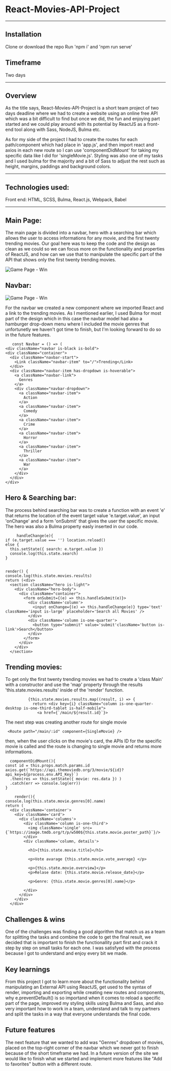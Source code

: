 # React-Movies-API-Project
   ---
## Installation
   Clone or download the repo
   Run 'npm i' and 'npm run serve'

## Timeframe
  Two days

   ---

## Overview 
   As the title says, React-Movies-API-Project is a short team project of two days deadline where we had to create a website using an online free API which was a bit difficult to find but once we did, the fun and enjoying part started and we could play around with its potential by ReactJS as a front-end tool along with Sass, NodeJS, Bulma etc.
   
   As for my side of the project I had to create the routes for each path/component which had place in 'app.js', and then import react and axios in each new route so I can use 'componentDidMount' for taking my specific data like I did for 'singleMovie.js'. Styling was also one of my tasks and I used bulma for the majority and a bit of Sass to adjust the rest such as height, margins, paddings and background colors.
   
   ---
## Technologies used:
 Front end:
 HTML, SCSS, Bulma, React.js, Webpack, Babel 

   ---
## Main Page:

   The main page is divided into a navbar, hero with a searching bar which allows the user to access informations for any movie, and the first twenty trending movies.
   Our goal here was to keep the code and the design as clean as we could so we can focus more on the functionality and properties of ReactJS, and how can we use that to manipulate the specific part of the API that shows only the first twenty trending movies.

   ![Game Page - Win](https://i.imgur.com/fQk3GQ8.png)

## Navbar:  

![Game Page - Win](https://i.imgur.com/7Pg0uYu.png)

For the navbar we created a new component where we imported React and a link to the trending movies.  As I mentioned earlier, I used Bulma for most part of the design which in this case the navbar model had also a hamburger drop-down menu where I included the movie genres that unfortunetly we haven't got time to finish, but I'm looking forward to do so in the future features. 

       const Navbar = () => (
    <div className="navbar is-black is-bold">
    <div className="container">
      <div className="navbar-start">
        <Link className="navbar-item" to="/">Trending</Link>
      </div>
      <div className="navbar-item has-dropdown is-hoverable">
        <a className="navbar-link">
          Genres
        </a>
        <div className="navbar-dropdown">
          <a className="navbar-item">
            Action
          </a>
          <a className="navbar-item">
            Comedy
          </a>
          <a className="navbar-item">
            Crime
          </a>
          <a className="navbar-item">
            Horror
          </a>
          <a className="navbar-item">
            Thriller
          </a>
          <a className="navbar-item">
            War
          </a>
        </div>
      </div>
    </div>
 

## Hero & Searching bar: 

The process behind searching bar was to create a function with an event 'e' that returns the location of the event target value 'e.target.value', an input 'onChange' and a form 'onSubmit' that gives the user the specific movie. 
The hero was also a Bulma property easly inserted in our code.

         handleChange(e){
    if (e.target.value === '') location.reload()
    else { 
      this.setState({ search: e.target.value })
      console.log(this.state.search)
    }
  

    render() {
    console.log(this.state.movies.results)
    return (<div>
      <section className="hero is-light">
        <div className="hero-body">
          <div className="container">
            <form onSubmit={(e) => this.handleSubmit(e)}>
              <div className='column'>
                <input onChange={(e) => this.handleChange(e)} type='text' className='input is-large' placeholder='Search all Movies' />
              </div>
              <div className='column is-one-quarter'>
                <button type="submnit" value='submit'className='button is-link'>Search</button>
              </div>
            </form>
          </div>
        </div>
      </section>


## Trending movies: 

To get only the first twenty trending movies we had to create a 'class  Main' with a constructor and use the 'map' property through the results 'this.state.movies.results' inside of the 'render' function. 

              {this.state.movies.results.map((result, i) => {
                return <div key={i} className="column is-one-quarter-desktop is-one-third-tablet is-half-mobile">
                  <a href={`/main/${result.id}`}>
            
 The next step was creating another route for single movie 

     <Route path="/main/:id" component={SingleMovie} />

 then, when the user clicks on the movie's card, the APIs ID for the specific movie is called and the route is changing to single movie and returns more informations.

      componentDidMount(){
    const id = this.props.match.params.id
    axios.get(`https://api.themoviedb.org/3/movie/${id}?api_key=${process.env.API_Key}`)
      .then(res => this.setState({ movie: res.data }) )
      .catch(err => console.log(err))
    }

        render(){
    console.log(this.state.movie.genres[0].name)
    return (
      <div className='container'>
        <div className='card'>
          <div className='columns'>
            <div className='column is-one-third'>
              <img className='single' src={`https://image.tmdb.org/t/p/w500${this.state.movie.poster_path}`}/>
            </div>
            <div className='column, details'>
            
              <h1>{this.state.movie.title}</h1>
        
              <p>Vote avarage {this.state.movie.vote_average} </p>
           
              <p>{this.state.movie.overview}</p>
              <p>Relase date: {this.state.movie.release_date}</p>

              <p>Genre: {this.state.movie.genres[0].name}</p>
             
            </div>
          </div>
        </div>
      </div>

## Challenges & wins 

One of the challenges was finding a good algorithm that match us as a team for splitting the tasks and combine the code to get the final result, we decided that is important to finish the functionallity part first and crack it step by step on small tasks for each one. I was satisfyed with the process because I got to understand and enjoy every bit we made. 

## Key learnings
From this project I got to learn more about the functionality behind manipulating an External API using ReactJS, get used to the syntax of render, importing and exporting while creating new routes and components, why e.preventDefault() is so importand when it comes to reload a specific part of the page, improved my styling skills using Bulma and Sass, and also very important how to work in a team, understand and talk to my partners and split the tasks in a way that everyone understands the final code.

## Future features
  The next feature that we wanted to add was "Genres" dropdown of movies, placed on the top-right corner of the navbar which we never got to finish because of the short timeframe we had.
  In a future version of the site we would like to finish what we started and implement more features like "Add to favorites" button with a different route.